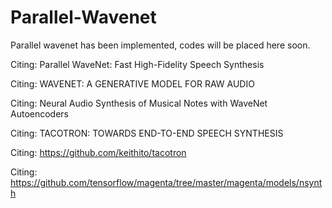 # Parallel-Wavenet

Parallel wavenet has been implemented, codes will be placed here soon.

Citing: Parallel WaveNet: Fast High-Fidelity Speech Synthesis

Citing: WAVENET: A GENERATIVE MODEL FOR RAW AUDIO

Citing: Neural Audio Synthesis of Musical Notes with WaveNet Autoencoders

Citing: TACOTRON: TOWARDS END-TO-END SPEECH SYNTHESIS 

Citing: https://github.com/keithito/tacotron

Citing: https://github.com/tensorflow/magenta/tree/master/magenta/models/nsynth
